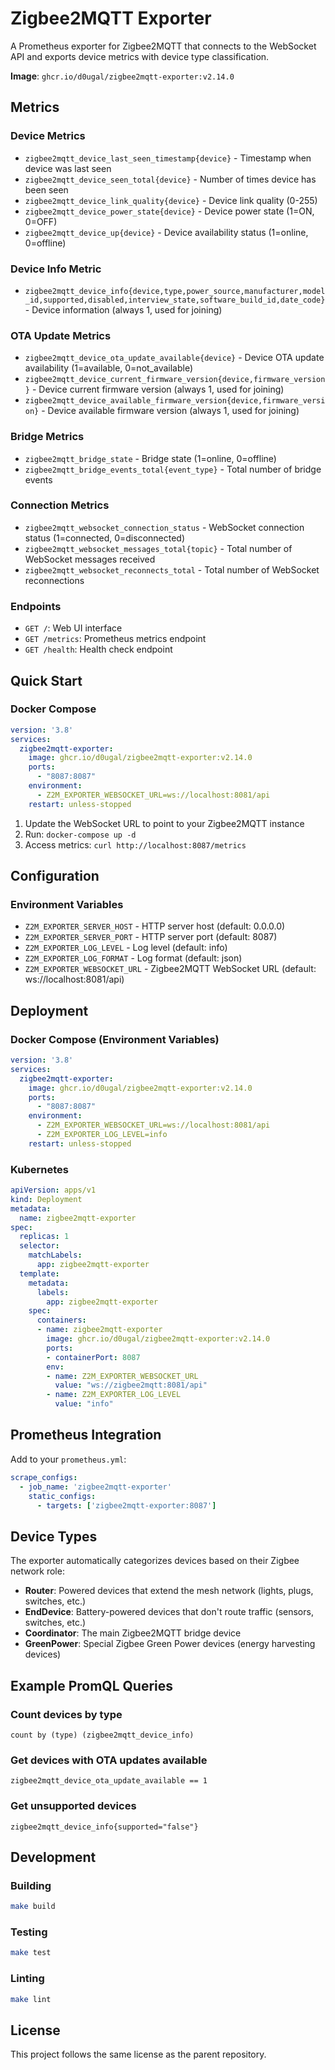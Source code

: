 # Zigbee2MQTT Exporter

A Prometheus exporter for Zigbee2MQTT that connects to the WebSocket API and exports device metrics with device type classification.

**Image**: `ghcr.io/d0ugal/zigbee2mqtt-exporter:v2.14.0`

## Metrics

### Device Metrics
- `zigbee2mqtt_device_last_seen_timestamp{device}` - Timestamp when device was last seen
- `zigbee2mqtt_device_seen_total{device}` - Number of times device has been seen
- `zigbee2mqtt_device_link_quality{device}` - Device link quality (0-255)
- `zigbee2mqtt_device_power_state{device}` - Device power state (1=ON, 0=OFF)
- `zigbee2mqtt_device_up{device}` - Device availability status (1=online, 0=offline)

### Device Info Metric
- `zigbee2mqtt_device_info{device,type,power_source,manufacturer,model_id,supported,disabled,interview_state,software_build_id,date_code}` - Device information (always 1, used for joining)

### OTA Update Metrics
- `zigbee2mqtt_device_ota_update_available{device}` - Device OTA update availability (1=available, 0=not_available)
- `zigbee2mqtt_device_current_firmware_version{device,firmware_version}` - Device current firmware version (always 1, used for joining)
- `zigbee2mqtt_device_available_firmware_version{device,firmware_version}` - Device available firmware version (always 1, used for joining)

### Bridge Metrics
- `zigbee2mqtt_bridge_state` - Bridge state (1=online, 0=offline)
- `zigbee2mqtt_bridge_events_total{event_type}` - Total number of bridge events

### Connection Metrics
- `zigbee2mqtt_websocket_connection_status` - WebSocket connection status (1=connected, 0=disconnected)
- `zigbee2mqtt_websocket_messages_total{topic}` - Total number of WebSocket messages received
- `zigbee2mqtt_websocket_reconnects_total` - Total number of WebSocket reconnections

### Endpoints
- `GET /`: Web UI interface
- `GET /metrics`: Prometheus metrics endpoint
- `GET /health`: Health check endpoint

## Quick Start

### Docker Compose

```yaml
version: '3.8'
services:
  zigbee2mqtt-exporter:
    image: ghcr.io/d0ugal/zigbee2mqtt-exporter:v2.14.0
    ports:
      - "8087:8087"
    environment:
      - Z2M_EXPORTER_WEBSOCKET_URL=ws://localhost:8081/api
    restart: unless-stopped
```

1. Update the WebSocket URL to point to your Zigbee2MQTT instance
2. Run: `docker-compose up -d`
3. Access metrics: `curl http://localhost:8087/metrics`

## Configuration

### Environment Variables

- `Z2M_EXPORTER_SERVER_HOST` - HTTP server host (default: 0.0.0.0)
- `Z2M_EXPORTER_SERVER_PORT` - HTTP server port (default: 8087)
- `Z2M_EXPORTER_LOG_LEVEL` - Log level (default: info)
- `Z2M_EXPORTER_LOG_FORMAT` - Log format (default: json)
- `Z2M_EXPORTER_WEBSOCKET_URL` - Zigbee2MQTT WebSocket URL (default: ws://localhost:8081/api)

## Deployment

### Docker Compose (Environment Variables)

```yaml
version: '3.8'
services:
  zigbee2mqtt-exporter:
    image: ghcr.io/d0ugal/zigbee2mqtt-exporter:v2.14.0
    ports:
      - "8087:8087"
    environment:
      - Z2M_EXPORTER_WEBSOCKET_URL=ws://localhost:8081/api
      - Z2M_EXPORTER_LOG_LEVEL=info
    restart: unless-stopped
```

### Kubernetes

```yaml
apiVersion: apps/v1
kind: Deployment
metadata:
  name: zigbee2mqtt-exporter
spec:
  replicas: 1
  selector:
    matchLabels:
      app: zigbee2mqtt-exporter
  template:
    metadata:
      labels:
        app: zigbee2mqtt-exporter
    spec:
      containers:
      - name: zigbee2mqtt-exporter
        image: ghcr.io/d0ugal/zigbee2mqtt-exporter:v2.14.0
        ports:
        - containerPort: 8087
        env:
        - name: Z2M_EXPORTER_WEBSOCKET_URL
          value: "ws://zigbee2mqtt:8081/api"
        - name: Z2M_EXPORTER_LOG_LEVEL
          value: "info"
```

## Prometheus Integration

Add to your `prometheus.yml`:

```yaml
scrape_configs:
  - job_name: 'zigbee2mqtt-exporter'
    static_configs:
      - targets: ['zigbee2mqtt-exporter:8087']
```

## Device Types

The exporter automatically categorizes devices based on their Zigbee network role:

- **Router**: Powered devices that extend the mesh network (lights, plugs, switches, etc.)
- **EndDevice**: Battery-powered devices that don't route traffic (sensors, switches, etc.)
- **Coordinator**: The main Zigbee2MQTT bridge device
- **GreenPower**: Special Zigbee Green Power devices (energy harvesting devices)

## Example PromQL Queries

### Count devices by type
```promql
count by (type) (zigbee2mqtt_device_info)
```

### Get devices with OTA updates available
```promql
zigbee2mqtt_device_ota_update_available == 1
```

### Get unsupported devices
```promql
zigbee2mqtt_device_info{supported="false"}
```

## Development

### Building

```bash
make build
```

### Testing

```bash
make test
```

### Linting

```bash
make lint
```

## License

This project follows the same license as the parent repository.